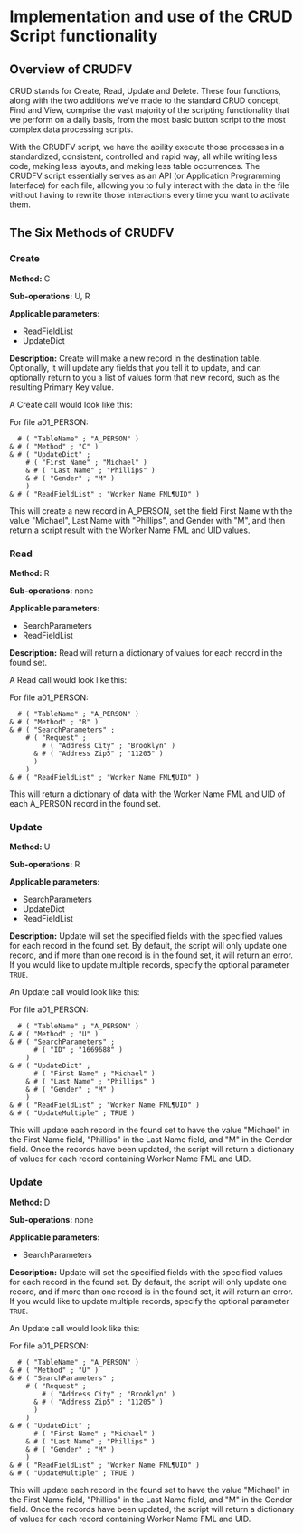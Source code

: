 # Implementation and use of the CRUD Script functionality

## Overview of CRUDFV

CRUD stands for Create, Read, Update and Delete.  These four functions, along with the two additions we've made to the standard CRUD concept, Find and View, comprise the vast majority of the scripting functionality that we perform on a daily basis, from the most basic button script to the most complex data processing scripts.

With the CRUDFV script, we have the ability execute those processes in a standardized, consistent, controlled and rapid way, all while writing less code, making less layouts, and making less table occurrences.  The CRUDFV script essentially serves as an API (or Application Programming Interface) for each file, allowing you to fully interact with the data in the file without having to rewrite those interactions every time you want to activate them.

## The Six Methods of CRUDFV

### Create

**Method:** C

**Sub-operations:** U, R

**Applicable parameters:** 

* ReadFieldList
* UpdateDict

**Description:** Create will make a new record in the destination table.  Optionally, it will update any fields that you tell it to update, and can optionally return to you a list of values form that new record, such as the resulting Primary Key value.

A Create call would look like this:

For file a01_PERSON:

	  # ( "TableName" ; "A_PERSON" )
	& # ( "Method" ; "C" )
	& # ( "UpdateDict" ; 
	    # ( "First Name" ; "Michael" )
		& # ( "Last Name" ; "Phillips" )	
		& # ( "Gender" ; "M" )
		)
	& # ( "ReadFieldList" ; "Worker Name FML¶UID" ) 
	
This will create a new record in A_PERSON, set the field First Name with the value "Michael", Last Name with "Phillips", and Gender with "M", and then return a script result with the Worker Name FML and UID values.
		
### Read

**Method:** R

**Sub-operations:** none

**Applicable parameters:** 

* SearchParameters
* ReadFieldList

**Description:** Read will return a dictionary of values for each record in the found set.

A Read call would look like this:

For file a01_PERSON:

	  # ( "TableName" ; "A_PERSON" )
	& # ( "Method" ; "R" )
	& # ( "SearchParameters" ;
	    # ( "Request" ;
	        # ( "Address City" ; "Brooklyn" )
	      & # ( "Address Zip5" ; "11205" )
	      )
	    )
	& # ( "ReadFieldList" ; "Worker Name FML¶UID" ) 
		
This will return a dictionary of data with the Worker Name FML and UID of each A_PERSON record in the found set.
		
### Update

**Method:** U

**Sub-operations:** R

**Applicable parameters:** 

* SearchParameters
* UpdateDict
* ReadFieldList

**Description:** Update will set the specified fields with the specified values for each record in the found set.  By default, the script will only update one record, and if more than one record is in the found set, it will return an error.  If you would like to update multiple records, specify the optional parameter `TRUE`.

An Update call would look like this:

For file a01_PERSON:

	  # ( "TableName" ; "A_PERSON" )
	& # ( "Method" ; "U" )
	& # ( "SearchParameters" ;
	      # ( "ID" ; "1669688" )
	    )
	& # ( "UpdateDict" ; 
	      # ( "First Name" ; "Michael" )
	  	& # ( "Last Name" ; "Phillips" )	
	  	& # ( "Gender" ; "M" )
	  	)	
	& # ( "ReadFieldList" ; "Worker Name FML¶UID" )
	& # ( "UpdateMultiple" ; TRUE )
	
This will update each record in the found set to have the value "Michael" in the First Name field, "Phillips" in the Last Name field, and "M" in the Gender field.  Once the records have been updated, the script will return a dictionary of values for each record containing Worker Name FML and UID.
		
### Update

**Method:** D

**Sub-operations:** none

**Applicable parameters:** 

* SearchParameters

**Description:** Update will set the specified fields with the specified values for each record in the found set.  By default, the script will only update one record, and if more than one record is in the found set, it will return an error.  If you would like to update multiple records, specify the optional parameter `TRUE`.

An Update call would look like this:

For file a01_PERSON:

	  # ( "TableName" ; "A_PERSON" )
	& # ( "Method" ; "U" )
	& # ( "SearchParameters" ;
	    # ( "Request" ;
	        # ( "Address City" ; "Brooklyn" )
	      & # ( "Address Zip5" ; "11205" )
	      )
	    )
	& # ( "UpdateDict" ; 
	      # ( "First Name" ; "Michael" )
	  	& # ( "Last Name" ; "Phillips" )	
	  	& # ( "Gender" ; "M" )
	  	)	
	& # ( "ReadFieldList" ; "Worker Name FML¶UID" )
	& # ( "UpdateMultiple" ; TRUE )
	
This will update each record in the found set to have the value "Michael" in the First Name field, "Phillips" in the Last Name field, and "M" in the Gender field.  Once the records have been updated, the script will return a dictionary of values for each record containing Worker Name FML and UID.